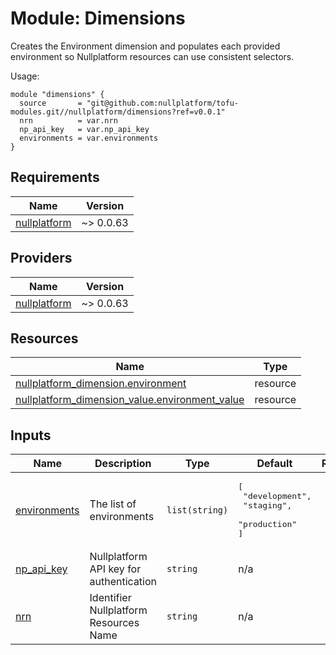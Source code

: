 # Module: Dimensions

Creates the Environment dimension and populates each provided environment so Nullplatform resources can use consistent selectors.

Usage:

```
module "dimensions" {
  source       = "git@github.com:nullplatform/tofu-modules.git//nullplatform/dimensions?ref=v0.0.1"
  nrn          = var.nrn
  np_api_key   = var.np_api_key
  environments = var.environments
}
```

<!-- BEGIN_TF_DOCS -->
## Requirements

| Name | Version |
|------|---------|
| <a name="requirement_nullplatform"></a> [nullplatform](#requirement\_nullplatform) | ~> 0.0.63 |

## Providers

| Name | Version |
|------|---------|
| <a name="provider_nullplatform"></a> [nullplatform](#provider\_nullplatform) | ~> 0.0.63 |

## Resources

| Name | Type |
|------|------|
| [nullplatform_dimension.environment](https://registry.terraform.io/providers/nullplatform/nullplatform/latest/docs/resources/dimension) | resource |
| [nullplatform_dimension_value.environment_value](https://registry.terraform.io/providers/nullplatform/nullplatform/latest/docs/resources/dimension_value) | resource |

## Inputs

| Name | Description | Type | Default | Required |
|------|-------------|------|---------|:--------:|
| <a name="input_environments"></a> [environments](#input\_environments) | The list of environments | `list(string)` | <pre>[<br/>  "development",<br/>  "staging",<br/>  "production"<br/>]</pre> | no |
| <a name="input_np_api_key"></a> [np\_api\_key](#input\_np\_api\_key) | Nullplatform API key for authentication | `string` | n/a | yes |
| <a name="input_nrn"></a> [nrn](#input\_nrn) | Identifier Nullplatform Resources Name | `string` | n/a | yes |
<!-- END_TF_DOCS -->
